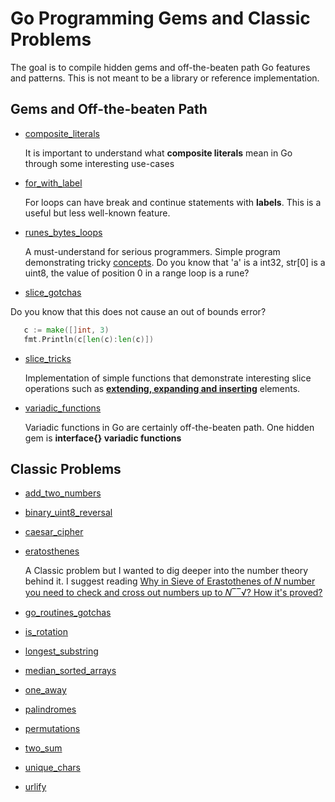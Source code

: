 # Go Programming Gems and Classic Problems

The goal is to compile hidden gems and off-the-beaten path Go features and patterns. This is not meant to be a library or reference implementation.

## Gems and Off-the-beaten Path

 * [composite_literals](./composite_literals)
    
    It is important to understand what **composite literals** mean in Go through some interesting use-cases

 * [for_with_label](./for_with_label)
    
    For loops can have break and continue statements with **labels**. This is a useful but less well-known feature.
    
  * [runes_bytes_loops](./runes_bytes_loops)
  
      A must-understand for serious programmers. Simple program demonstrating tricky [concepts](https://blog.golang.org/strings). Do you know that 'a' is a int32, str[0] is a uint8, the value of position 0 in a range loop is a rune? 
      
   * [slice_gotchas](./slice_gotchas)
   
   Do you know that this does not cause an out of bounds error?
   
 ```go
 	c := make([]int, 3)
 	fmt.Println(c[len(c):len(c)])
 ```

 * [slice_tricks](./slice_tricks)
 
   Implementation of simple functions that demonstrate interesting slice operations such as [**extending, expanding and inserting**](https://github.com/golang/go/wiki/SliceTricks) elements.
   
  * [variadic_functions](./variadic_functions)
  
     Variadic functions in Go are certainly off-the-beaten path. One hidden gem is **interface{} variadic functions**
     
## Classic Problems 

 * [add_two_numbers](./add_two_numbers)
 * [binary_uint8_reversal](./binary_uint8_reversal)
 * [caesar_cipher](./caesar_cipher)
 * [eratosthenes](./eratosthenes)
    
    A Classic problem but I wanted to dig deeper into the number theory behind it. I suggest reading 
    [Why in Sieve of Erastothenes of 𝑁 number you need to check and cross out numbers up to 𝑁‾‾√? How it's proved?](https://math.stackexchange.com/questions/58799/why-in-sieve-of-erastothenes-of-n-number-you-need-to-check-and-cross-out-numbe)
    
 * [go_routines_gotchas](./go_routines_gotchas)
 * [is_rotation](./is_rotation)
 * [longest_substring](./longest_substring)
 * [median_sorted_arrays](./median_sorted_arrays)
 * [one_away](./one_away)
 * [palindromes](./palindromes)
 * [permutations](./permutations)
 * [two_sum](./two_sum)
 * [unique_chars](./unique_chars)
 * [urlify](./urlify)

 
